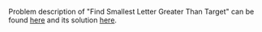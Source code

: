 Problem description of "Find Smallest Letter Greater Than Target" can be found [here](https://leetcode.com/problems/find-smallest-letter-greater-than-target/) and its solution [here](https://github.com/aurimas13/Solutions-To-Problems/blob/main/LeetCode/Python%20Solutions/Find%20Smallest%20Letter%20Greater%20Than%20Target/smallest_letter.py).
